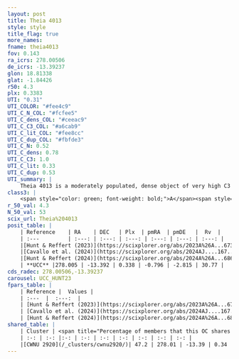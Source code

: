 ```yaml
---
layout: post
title: Theia 4013
style: style
title_flag: true
more_names: 
fname: theia4013
fov: 0.143
ra_icrs: 278.00506
de_icrs: -13.39237
glon: 18.81338
glat: -1.84426
r50: 4.3
plx: 0.3383
UTI: "0.31"
UTI_COLOR: "#fee4c9"
UTI_C_N_COL: "#fcfee5"
UTI_C_dens_COL: "#ceeac9"
UTI_C_C3_COL: "#a6cab9"
UTI_C_lit_COL: "#fee8cc"
UTI_C_dup_COL: "#fbfde3"
UTI_C_N: 0.52
UTI_C_dens: 0.78
UTI_C_C3: 1.0
UTI_C_lit: 0.33
UTI_C_dup: 0.53
UTI_summary: |
    Theia 4013 is a moderately populated, dense object of very high C3 quality. It was recently reported in the literature.<br><br>This is likely a unique object, which shares a moderate percentage of members with at least one previously reported entry.
class3: |
    <span style="color: green; font-weight: bold;">A</span><span style="color: green; font-weight: bold;">A</span>
r_50_val: 4.3
N_50_val: 53
scix_url: Theia%204013
posit_table: |
    | Reference    | RA    | DEC   | Plx  | pmRA  | pmDE   |  Rv  |
    | :---         | :---: | :---: | :---: | :---: | :---: | :---: |
    |[Hunt & Reffert (2023)](https://scixplorer.org/abs/2023A%26A...673A.114H) | 277.998 | -13.386 | 0.329 | -0.773 | -2.791 | 8.907 |
    |[Cavallo et al. (2024)](https://scixplorer.org/abs/2024AJ....167...12C) | 278.0 | -13.405 | 0.331 | -- | -- | -- |
    |[Hunt & Reffert (2024)](https://scixplorer.org/abs/2024A%26A...686A..42H) | 277.998 | -13.386 | 0.329 | -0.773 | -2.791 | 8.907 |
    | **UCC** |278.005 | -13.392 | 0.338 | -0.796 | -2.815 | 30.77 | 
cds_radec: 278.00506,-13.39237
carousel: UCC_HUNT23
fpars_table: |
    | Reference |  Values |
    | :---  |  :---:  |
    | [Hunt & Reffert (2023)](https://scixplorer.org/abs/2023A%26A...673A.114H) | `AV50=2.361, diffAV50=1.953, MOD50=12.13, logAge50=8.084` |
    | [Cavallo et al. (2024)](https://scixplorer.org/abs/2024AJ....167...12C) | `AV50=2.48, dMod50=11.67, logAge50=8.06, [Fe/H]50=0.04` |
    | [Hunt & Reffert (2024)](https://scixplorer.org/abs/2024A%26A...686A..42H) | `MassJ=566.099` |
shared_table: |
    | Cluster | <span title="Percentage of members that this OC shares with the ones listed">%</span>   | RA   | DEC   | Plx   | pmRA  | pmDE  | Rv | UTI |
    | :-: | :-: |:-: | :-: | :-: | :-: | :-: | :-: | :-: |
    |[CWNU 2920](/_clusters/cwnu2920/)| 47.2 | 278.01 | -13.39 | 0.34 | -0.8 | -2.82 | 25.62 |0.33 |
---
```

